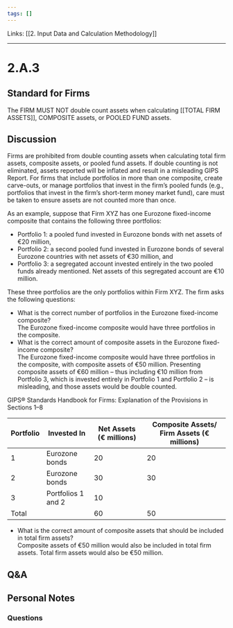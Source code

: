 ```yaml
---
tags: []
---
```

Links: [[2. Input Data and Calculation Methodology]]
___
# 2.A.3
## Standard for Firms
The FIRM MUST NOT double count assets when calculating [[TOTAL FIRM ASSETS]], COMPOSITE assets, or POOLED FUND assets.
## Discussion
Firms are prohibited from double counting assets when calculating total firm assets, composite assets, or pooled fund assets. If double counting is not eliminated, assets reported will be inflated and result in a misleading GIPS Report. For firms that include portfolios in more than one composite, create carve-outs, or manage portfolios that invest in the firm’s pooled funds (e.g., portfolios that invest in the firm’s short-term money market fund), care must be taken to ensure assets are not counted more than once.

As an example, suppose that Firm XYZ has one Eurozone fixed-income composite that contains the following three portfolios:
- Portfolio 1: a pooled fund invested in Eurozone bonds with net assets of €20 million,
- Portfolio 2: a second pooled fund invested in Eurozone bonds of several Eurozone countries with net assets of €30 million, and
- Portfolio 3: a segregated account invested entirely in the two pooled funds already mentioned. Net assets of this segregated account are €10 million.

These three portfolios are the only portfolios within Firm XYZ. The firm asks the following questions:
- What is the correct number of portfolios in the Eurozone fixed-income composite?  
    The Eurozone fixed-income composite would have three portfolios in the composite.
- What is the correct amount of composite assets in the Eurozone fixed-income composite?  
    The Eurozone fixed-income composite would have three portfolios in the composite, with composite assets of €50 million. Presenting composite assets of €60 million – thus including €10 million from Portfolio 3, which is invested entirely in Portfolio 1 and Portfolio 2 – is misleading, and those assets would be double counted.

GIPS® Standards Handbook for Firms: Explanation of the Provisions in Sections 1–8

|Portfolio|Invested In|Net Assets (€ millions)|Composite Assets/ Firm Assets (€ millions)|
|---|---|---|---|
|1|Eurozone bonds|20|20|
|2|Eurozone bonds|30|30|
|3|Portfolios 1 and 2|10||
|Total||60|50|

- What is the correct amount of composite assets that should be included in total firm assets?  
    Composite assets of €50 million would also be included in total firm assets. Total firm assets would also be €50 million. 
## Q&A

## Personal Notes

### Questions